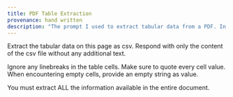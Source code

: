 ```yaml
---
title: PDF Table Extraction
provenance: hand written
description: "The prompt I used to extract tabular data from a PDF. In the end model choice seemed to have the biggest impact (Claude won). https://martinklepsch.org/posts/pdf-to-csv-with-gemini-and-claude.html"
---
```

Extract the tabular data on this page as csv. Respond with only the content of the csv file without any additional text.

Ignore any linebreaks in the table cells. Make sure to quote every cell value.
When encountering empty cells, provide an empty string as value.

You must extract ALL the information available in the entire document.

